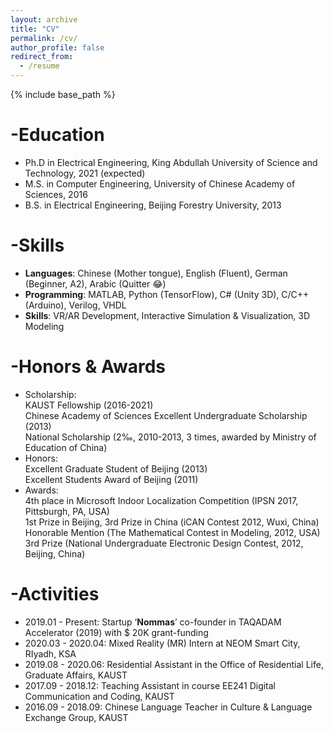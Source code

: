 ```yaml
---
layout: archive
title: "CV"
permalink: /cv/
author_profile: false
redirect_from:
  - /resume
---
```


{% include base_path %}

-Education
======
* Ph.D in Electrical Engineering, King Abdullah University of Science and Technology, 2021 (expected)
* M.S. in Computer Engineering, University of Chinese Academy of Sciences, 2016
* B.S. in Electrical Engineering, Beijing Forestry University, 2013

  
-Skills
======
* **Languages**: Chinese (Mother tongue), English (Fluent), German (Beginner, A2), Arabic (Quitter :joy:)
* **Programming**: MATLAB, Python (TensorFlow), C# (Unity 3D), C/C++ (Arduino), Verilog, VHDL
* **Skills**: VR/AR Development, Interactive Simulation & Visualization, 3D Modeling


-Honors & Awards
=====
* Scholarship:\
KAUST Fellowship (2016-2021)\
Chinese Academy of Sciences Excellent Undergraduate Scholarship (2013)\
National Scholarship (2‰, 2010-2013, 3 times, awarded by Ministry of Education of China)
* Honors:\
Excellent Graduate Student of Beijing (2013)\
Excellent Students Award of Beijing (2011)
* Awards:\
4th place in Microsoft Indoor Localization Competition (IPSN 2017, Pittsburgh, PA, USA)\
1st Prize in Beijing, 3rd Prize in China (iCAN Contest 2012, Wuxi, China)\
Honorable Mention (The Mathematical Contest in Modeling, 2012, USA)\
3rd Prize (National Undergraduate Electronic Design Contest, 2012, Beijing, China)

-Activities
======
* 2019.01 - Present:    Startup ‘**Nommas**’ co-founder in TAQADAM Accelerator (2019) with $ 20K grant-funding
* 2020.03 - 2020.04: Mixed Reality (MR) Intern at NEOM Smart City, RIyadh, KSA
* 2019.08 - 2020.06: Residential Assistant in the Office of Residential Life, Graduate Affairs, KAUST
* 2017.09 - 2018.12: Teaching Assistant in course EE241 Digital Communication and Coding, KAUST
* 2016.09 - 2018.09: Chinese Language Teacher in Culture & Language Exchange Group, KAUST

